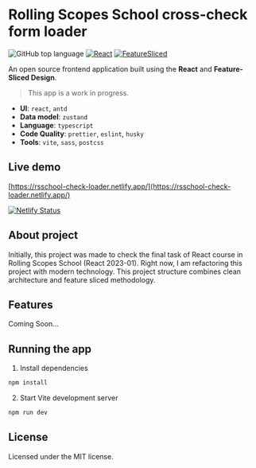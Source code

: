 # Rolling Scopes School cross-check form loader

![GitHub top language](https://img.shields.io/badge/TypeScript-68.8%25-blue)
[![React](https://img.shields.io/badge/Powered%20By-React-149eca)](https://react.dev)
[![FeatureSliced](https://img.shields.io/badge/Powered%20by-%F0%9F%8D%B0%20Feature%20Sliced-%235c9cb5)](https://feature-sliced.design/)

An open source frontend application built using the **React** and **Feature-Sliced Design**.

> This app is a work in progress.

- **UI**: `react`, `antd`
- **Data model**: `zustand`
- **Language**: `typescript` 
- **Code Quality**: `prettier`, `eslint`, `husky`
- **Tools**: `vite`, `sass`, `postcss`

## Live demo

[https://rsschool-check-loader.netlify.app/](https://rsschool-check-loader.netlify.app/)

[![Netlify Status](https://api.netlify.com/api/v1/badges/662b692e-101d-4e44-9ad8-cd0b307e9a56/deploy-status)](https://app.netlify.com/sites/rs-school-check-loader/deploys)

## About project

Initially, this project was made to check the final task of React course in Rolling Scopes School (React 2023-01).
Right now, I am refactoring this project with modern technology. This project structure combines clean architecture and feature sliced methodology.

## Features

Coming Soon...

## Running the app

1. Install dependencies

```bash
npm install
```

2. Start Vite development server

```bash
npm run dev
```

## License

Licensed under the MIT license.
